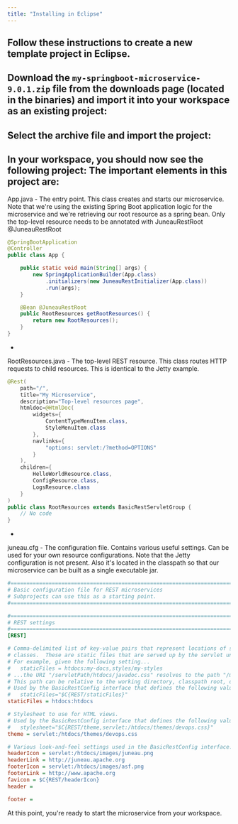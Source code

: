 ```yaml
---
title: "Installing in Eclipse"
---
```


Follow these instructions to create a new template project in Eclipse.
-
Download the `my-springboot-microservice-9.0.1.zip` file from the downloads page
(located in the binaries) and import it into your workspace as an existing project:
-
Select the archive file and import the project:
-
In your workspace, you should now see the following project:
The important elements in this project are:
-
App.java - The entry point.
This class creates and starts our microservice.
Note that we're using the existing Spring Boot application logic for the microservice and we're retrieving
our root resource as a spring bean.
Only the top-level resource needs to be annotated with JuneauRestRoot @JuneauRestRoot
```java
@SpringBootApplication
@Controller
public class App {

    public static void main(String[] args) {
        new SpringApplicationBuilder(App.class)
            .initializers(new JuneauRestInitializer(App.class))
            .run(args);
    }

    @Bean @JuneauRestRoot
    public RootResources getRootResources() {
        return new RootResources();
    }
}
```
-
RootResources.java - The top-level REST resource.
This class routes HTTP requests to child resources.
This is identical to the Jetty example.
```java
@Rest(
    path="/",
    title="My Microservice",
    description="Top-level resources page",
    htmldoc=@HtmlDoc(
        widgets={
            ContentTypeMenuItem.class,
            StyleMenuItem.class
        },
        navlinks={
            "options: servlet:/?method=OPTIONS"
        }
    ),
    children={
        HelloWorldResource.class,
        ConfigResource.class,
        LogsResource.class
    }
)
public class RootResources extends BasicRestServletGroup {
    // No code
}
```
-
juneau.cfg - The configuration file.
Contains various useful settings.
Can be used for your own resource configurations.
Note that the Jetty configuration is not present.
Also it's located in the classpath so that our microservice can be built as a single executable jar.
```ini
#=======================================================================================================================
# Basic configuration file for REST microservices
# Subprojects can use this as a starting point.
#=======================================================================================================================

#=======================================================================================================================
# REST settings
#=======================================================================================================================
[REST]

# Comma-delimited list of key-value pairs that represent locations of static files that can be served up by your @Rest-annotated
# classes.  These are static files that are served up by the servlet under the specified sub-paths.
# For example, given the following setting...
# 	staticFiles = htdocs:my-docs,styles/my-styles
# ...the URI "/servletPath/htdocs/javadoc.css" resolves to the path "/my-docs/javadoc.css".
# This path can be relative to the working directory, classpath root, or package of your resource class.
# Used by the BasicRestConfig interface that defines the following value:
# 	staticFiles="$C{REST/staticFiles}"
staticFiles = htdocs:htdocs

# Stylesheet to use for HTML views.
# Used by the BasicRestConfig interface that defines the following value:
# 	stylesheet="$C{REST/theme,servlet:/htdocs/themes/devops.css}"
theme = servlet:/htdocs/themes/devops.css

# Various look-and-feel settings used in the BasicRestConfig interface.
headerIcon = servlet:/htdocs/images/juneau.png
headerLink = http://juneau.apache.org
footerIcon = servlet:/htdocs/images/asf.png
footerLink = http://www.apache.org
favicon = $C{REST/headerIcon}
header =

footer =

```
At this point, you're ready to start the microservice from your workspace.